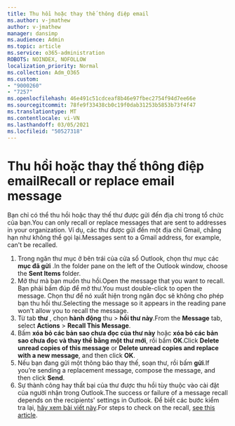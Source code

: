 ```yaml
---
title: Thu hồi hoặc thay thế thông điệp email
ms.author: v-jmathew
author: v-jmathew
manager: dansimp
ms.audience: Admin
ms.topic: article
ms.service: o365-administration
ROBOTS: NOINDEX, NOFOLLOW
localization_priority: Normal
ms.collection: Adm_O365
ms.custom:
- "9000260"
- "7257"
ms.openlocfilehash: 46e491c51cdceaf8b46e97fbec2754f94d7ee66e
ms.sourcegitcommit: 78fe9f33438cb0c19f0dab31253b5853b73f4f47
ms.translationtype: MT
ms.contentlocale: vi-VN
ms.lasthandoff: 03/05/2021
ms.locfileid: "50527318"
---
```

# <a name="recall-or-replace-email-message"></a><span data-ttu-id="08fe1-102">Thu hồi hoặc thay thế thông điệp email</span><span class="sxs-lookup"><span data-stu-id="08fe1-102">Recall or replace email message</span></span>

<span data-ttu-id="08fe1-103">Bạn chỉ có thể thu hồi hoặc thay thế thư được gửi đến địa chỉ trong tổ chức của bạn.</span><span class="sxs-lookup"><span data-stu-id="08fe1-103">You can only recall or replace messages that are sent to addresses in your organization.</span></span> <span data-ttu-id="08fe1-104">Ví dụ, các thư được gửi đến một địa chỉ Gmail, chẳng hạn như không thể gọi lại.</span><span class="sxs-lookup"><span data-stu-id="08fe1-104">Messages sent to a Gmail address, for example, can't be recalled.</span></span>

1. <span data-ttu-id="08fe1-105">Trong ngăn thư mục ở bên trái của cửa sổ Outlook, chọn thư mục các **mục đã gửi** .</span><span class="sxs-lookup"><span data-stu-id="08fe1-105">In the folder pane on the left of the Outlook window, choose the **Sent Items** folder.</span></span>
2. <span data-ttu-id="08fe1-106">Mở thư mà bạn muốn thu hồi.</span><span class="sxs-lookup"><span data-stu-id="08fe1-106">Open the message that you want to recall.</span></span> <span data-ttu-id="08fe1-107">Bạn phải bấm đúp để mở thư.</span><span class="sxs-lookup"><span data-stu-id="08fe1-107">You must double-click to open the message.</span></span> <span data-ttu-id="08fe1-108">Chọn thư để nó xuất hiện trong ngăn đọc sẽ không cho phép bạn thu hồi thư.</span><span class="sxs-lookup"><span data-stu-id="08fe1-108">Selecting the message so it appears in the reading pane won't allow you to recall the message.</span></span>
3. <span data-ttu-id="08fe1-109">Từ tab **thư** , chọn **hành động** thu  >  **hồi thư này**.</span><span class="sxs-lookup"><span data-stu-id="08fe1-109">From the **Message** tab, select **Actions** > **Recall This Message**.</span></span>
4. <span data-ttu-id="08fe1-110">Bấm **xóa bỏ các bản sao chưa đọc của thư này** hoặc **xóa bỏ các bản sao chưa đọc và thay thế bằng một thư mới**, rồi bấm **OK**.</span><span class="sxs-lookup"><span data-stu-id="08fe1-110">Click **Delete unread copies of this message** or **Delete unread copies and replace with a new message**, and then click **OK**.</span></span>
5. <span data-ttu-id="08fe1-111">Nếu bạn đang gửi một thông báo thay thế, soạn thư, rồi bấm **gửi**.</span><span class="sxs-lookup"><span data-stu-id="08fe1-111">If you’re sending a replacement message, compose the message, and then click **Send**.</span></span>
6. <span data-ttu-id="08fe1-112">Sự thành công hay thất bại của thư được thu hồi tùy thuộc vào cài đặt của người nhận trong Outlook.</span><span class="sxs-lookup"><span data-stu-id="08fe1-112">The success or failure of a message recall depends on the recipients' settings in Outlook.</span></span> <span data-ttu-id="08fe1-113">Để biết các bước kiểm tra lại, [hãy xem bài viết này](https://support.office.com/article/recall-or-replace-an-email-message-that-you-sent-35027f88-d655-4554-b4f8-6c0729a723a0#tocheck).</span><span class="sxs-lookup"><span data-stu-id="08fe1-113">For steps to check on the recall, [see this article](https://support.office.com/article/recall-or-replace-an-email-message-that-you-sent-35027f88-d655-4554-b4f8-6c0729a723a0#tocheck).</span></span>
